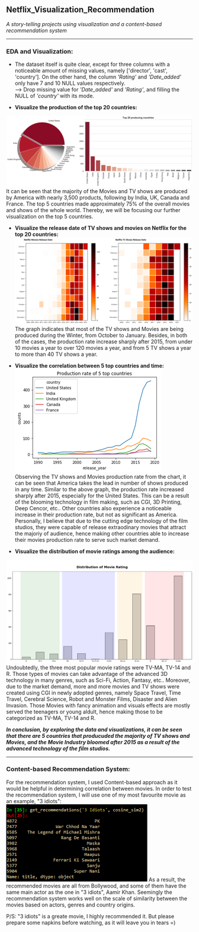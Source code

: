 ## Netflix_Visualization_Recommendation
*A story-telling projects using visualization and a content-based recommendation system*   

---

### EDA and Visualization:  
- The dataset itself is quite clear, except for three columns with a noticeable amount of missing values, namely
['director', 'cast', 'country']. On the other hand, the column *'Rating'* and *'Date_added'* only have 7 and 10 NULL values respectively.   
--> Drop missing value for *'Date_added'* and *'Rating'*, and filling the NULL of *'country'* with its mode.  

- **Visualize the production of the top 20 countries:**  
 <img src="Country.png?raw=true"/>
 It can be seen that the majority of the Movies and TV shows are produced by America with nearly 3,500 products, following by 
 India, UK, Canada and France. The top 5 countries made approximately 75% of the overall movies and shows of the whole world. Thereby, 
 we will be focusing our further visualization on the top 5 countries.  
 
-  **Visualize the release date of TV shows and movies on Netflix for the top 20 countries:**  
   <img src="TV_Show_and_Movies.png?raw=true"/> 
 The graph indicates that most of the TV shows and Movies are being produced during the Winter, from October to January. Besides, in both of the cases,
 the production rate increase sharply after 2015, from under 10 movies a year to over 120 movies a year, and from 5 TV shows a year to more than 40 TV shows a year.  
 
-  **Visualize the correlation between 5 top countries and time:**  
   <img src="year_country_top_5.png?raw=true"/>  
  Observing the TV shows and Movies production rate from the chart, it can be seen that America takes the lead in number of shows produced in any time. Similar to the above graph, the production rate increased sharply after 2015, especially for the United States. This can be a result of the blooming technology in film making, such as CGI, 3D Printing, Deep Cencor, etc.. Other countries also experience a noticeable increase in their production rate, but not as significant as America. Personally, I believe that due to the cutting edge technology of the film studios, they were capable of release extraodinary movies that attract the majoriy of audience, hence making other countries able to increase their movies production rate to serve such market demand.  
  
-   **Visualize the distribution of movie ratings among the audience:**
  <img src="Movie_Rating.png?raw=true"/> 
  Undoubtedly, the three most popular movie ratings were TV-MA, TV-14 and R. Those types of movies can take advantage of the advanced 3D technology in many genres, 
 such as Sci-Fi, Action, Fantasy, etc.. Moreover, due to the market demand, more and more movies and TV shows were created using CGI in newly adopted genres, namely Space Travel, Time Travel, Cerebral Science, Robot and Monster Films, Disaster and Alien Invasion. Those Movies with fancy animation and visuals effects are mostly served the teenagers or young aldult, hence making those to be categorized as TV-MA, TV-14 and R.  
 
 ***In conclusion, by exploring the data and visualizations, it can be seen that there are 5 countries that producuded the majority of TV shows and Movies, and 
 the Movie Industry bloomed after 2015 as a result of the advanced technology of the film studios.***

---

### Content-based Recommendation System:  

For the recommendation system, I used Content-based approach as it would be helpful in determining correlation between movies. In order to test the recommendation system, I will use one of my most favourite movie as an example, "3 idiots":  
<img src="3_idiots.png?raw=true"/> 
As a result, the recommended movies are all from Bollywood, and some of them have the same main actor as the one in "3 idiots", Aamir Khan. Seemingly the recommendation system works well on the scale of similarity between the movies based on actors, genres and country origins.  

P/S: "3 idiots" is a greate movie, I highly recommended it. But please prepare some napkins before watching, as it will leave you in tears =) 
